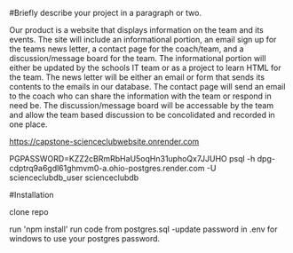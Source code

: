#Briefly describe your project in a paragraph or two.

Our product is a website that displays information on the team and its events. The site will include an informational portion, an email sign up for the teams news letter, a contact page for the coach/team, and a discussion/message board for the team. The informational portion will either be updated by the schools IT team or as a project to learn HTML for the team. The news letter will be either an email or form that sends its contents to the emails in our database. The contact page will send an email to the coach who can share the information with the team or respond in need be. The discussion/message board will be accessable by the team and allow the team based discussion to be concolidated and recorded in one place.

https://capstone-scienceclubwebsite.onrender.com

PGPASSWORD=KZZ2cBRmRbHaU5oqHn31uphoQx7JJUHO psql -h dpg-cdptrq9a6gdl61ghmvm0-a.ohio-postgres.render.com -U scienceclubdb_user scienceclubdb

#Installation

clone repo

run 'npm install'
run code from postgres.sql
-update password in .env for windows to use your postgres password.
